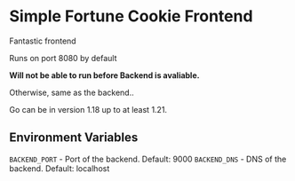 # Simple Fortune Cookie Frontend

Fantastic frontend

Runs on port 8080 by default

**Will not be able to run before Backend is avaliable.**

Otherwise, same as the backend..

Go can be in version 1.18 up to at least 1.21.

## Environment Variables

`BACKEND_PORT` - Port of the backend. Default: 9000
`BACKEND_DNS` - DNS of the backend. Default: localhost